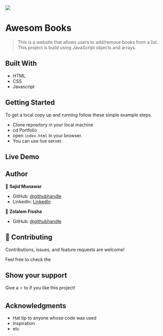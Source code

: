 ![](https://img.shields.io/badge/Microverse-blueviolet)

# Awesom Books

> This is a website that allows users to add/remove books from a list. This project is build using JavaScript objects and arrays.


## Built With

- HTML
- CSS 
- Javascript

## Getting Started

To get a local copy up and running follow these simple example steps.

- Clone repository in your local machine 
- cd Portfolio
- open `index.html` in your browser.
- You can use live server.

## Live Demo

## Author

👤 **Sajid Munawar**

- GitHub: [@githubhandle](https://github.com/sajid-munawar)
- LinkedIn: [LinkedIn](https://www.linkedin.com/in/sajid-munawar-41ba26180/)

 👤 **Zelalem Fissha**

- GitHub: [@githubhandle](https://github.com/zelalem1222)


## 🤝 Contributing

Contributions, issues, and feature requests are welcome!

Feel free to check the 

## Show your support

Give a ⭐️ to if you like this project!


## Acknowledgments

- Hat tip to anyone whose code was used
- Inspiration
- etc

